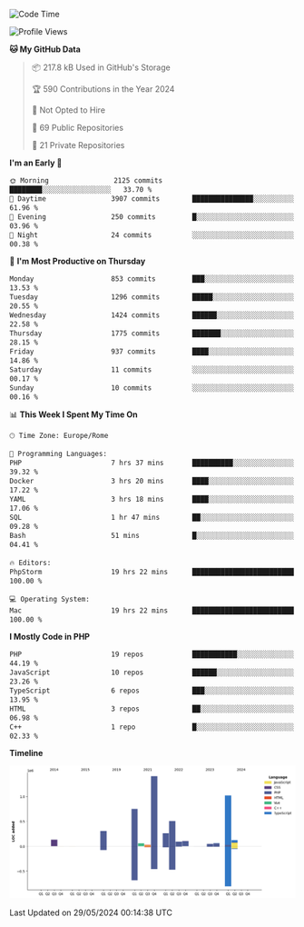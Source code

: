 <!--START_SECTION:waka-->
![Code Time](http://img.shields.io/badge/Code%20Time-5%2C078%20hrs%2044%20mins-blue)

![Profile Views](http://img.shields.io/badge/Profile%20Views-0-blue)

**🐱 My GitHub Data** 

> 📦 217.8 kB Used in GitHub's Storage 
 > 
> 🏆 590 Contributions in the Year 2024
 > 
> 🚫 Not Opted to Hire
 > 
> 📜 69 Public Repositories 
 > 
> 🔑 21 Private Repositories 
 > 
**I'm an Early 🐤** 

```text
🌞 Morning                2125 commits        ████████░░░░░░░░░░░░░░░░░   33.70 % 
🌆 Daytime                3907 commits        ███████████████░░░░░░░░░░   61.96 % 
🌃 Evening                250 commits         █░░░░░░░░░░░░░░░░░░░░░░░░   03.96 % 
🌙 Night                  24 commits          ░░░░░░░░░░░░░░░░░░░░░░░░░   00.38 % 
```
📅 **I'm Most Productive on Thursday** 

```text
Monday                   853 commits         ███░░░░░░░░░░░░░░░░░░░░░░   13.53 % 
Tuesday                  1296 commits        █████░░░░░░░░░░░░░░░░░░░░   20.55 % 
Wednesday                1424 commits        ██████░░░░░░░░░░░░░░░░░░░   22.58 % 
Thursday                 1775 commits        ███████░░░░░░░░░░░░░░░░░░   28.15 % 
Friday                   937 commits         ████░░░░░░░░░░░░░░░░░░░░░   14.86 % 
Saturday                 11 commits          ░░░░░░░░░░░░░░░░░░░░░░░░░   00.17 % 
Sunday                   10 commits          ░░░░░░░░░░░░░░░░░░░░░░░░░   00.16 % 
```


📊 **This Week I Spent My Time On** 

```text
🕑︎ Time Zone: Europe/Rome

💬 Programming Languages: 
PHP                      7 hrs 37 mins       ██████████░░░░░░░░░░░░░░░   39.32 % 
Docker                   3 hrs 20 mins       ████░░░░░░░░░░░░░░░░░░░░░   17.22 % 
YAML                     3 hrs 18 mins       ████░░░░░░░░░░░░░░░░░░░░░   17.06 % 
SQL                      1 hr 47 mins        ██░░░░░░░░░░░░░░░░░░░░░░░   09.28 % 
Bash                     51 mins             █░░░░░░░░░░░░░░░░░░░░░░░░   04.41 % 

🔥 Editors: 
PhpStorm                 19 hrs 22 mins      █████████████████████████   100.00 % 

💻 Operating System: 
Mac                      19 hrs 22 mins      █████████████████████████   100.00 % 
```

**I Mostly Code in PHP** 

```text
PHP                      19 repos            ███████████░░░░░░░░░░░░░░   44.19 % 
JavaScript               10 repos            ██████░░░░░░░░░░░░░░░░░░░   23.26 % 
TypeScript               6 repos             ███░░░░░░░░░░░░░░░░░░░░░░   13.95 % 
HTML                     3 repos             ██░░░░░░░░░░░░░░░░░░░░░░░   06.98 % 
C++                      1 repo              █░░░░░░░░░░░░░░░░░░░░░░░░   02.33 % 
```



**Timeline**

![Lines of Code chart](https://raw.githubusercontent.com/frnwtr/frnwtr/main/assets/bar_graph.png)


 Last Updated on 29/05/2024 00:14:38 UTC
<!--END_SECTION:waka-->